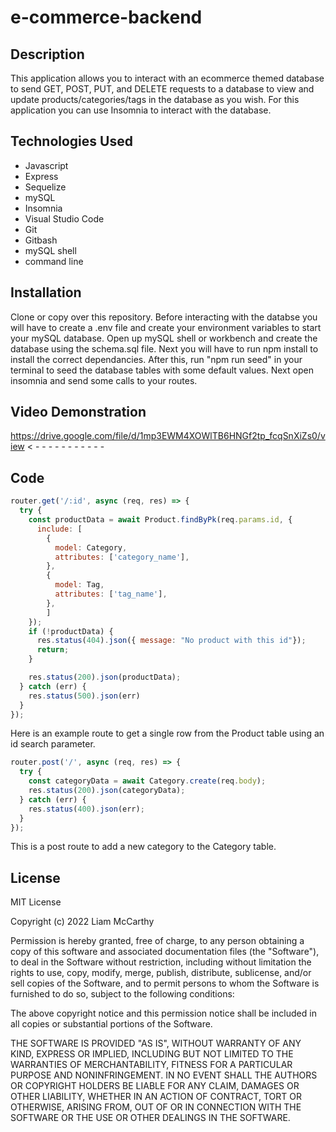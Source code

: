 # e-commerce-backend

## Description
This application allows you to interact with an ecommerce themed database to send GET, POST,
PUT, and DELETE requests to a database to view and update products/categories/tags in the database as you wish.
For this application you can use Insomnia to interact with the database. 

## Technologies Used
* Javascript
* Express
* Sequelize
* mySQL
* Insomnia
* Visual Studio Code
* Git
* Gitbash
* mySQL shell
* command line

## Installation 
Clone or copy over this repository.  Before interacting with the databse you will have to create
a .env file and create your environment variables to start your mySQL database.  Open up 
mySQL shell or workbench and create the database using the schema.sql file.  Next you will have to run npm
install to install the correct dependancies.  After this, run "npm run seed" in your terminal to seed the database
tables with some default values.  Next open insomnia and send some calls to your routes.

## Video Demonstration

https://drive.google.com/file/d/1mp3EWM4XOWlTB6HNGf2tp_fcqSnXiZs0/view < - - - - - - - - - - -

## Code 

```Javascript
router.get('/:id', async (req, res) => {
  try {
    const productData = await Product.findByPk(req.params.id, {
      include: [
        {
          model: Category,
          attributes: ['category_name'],
        },
        {
          model: Tag,
          attributes: ['tag_name'],
        },
        ]
    });
    if (!productData) {
      res.status(404).json({ message: "No product with this id"});
      return;
    }

    res.status(200).json(productData);
  } catch (err) {
    res.status(500).json(err)
  }
});
```
Here is an example route to get a single row from the Product table using an id search parameter.

```Javascript
router.post('/', async (req, res) => {
  try {
    const categoryData = await Category.create(req.body);
    res.status(200).json(categoryData);
  } catch (err) {
    res.status(400).json(err);
  }
});
```
This is a post route to add a new category to the Category table.

## License 
MIT License

Copyright (c) 2022 Liam McCarthy

Permission is hereby granted, free of charge, to any person obtaining a copy
of this software and associated documentation files (the "Software"), to deal
in the Software without restriction, including without limitation the rights
to use, copy, modify, merge, publish, distribute, sublicense, and/or sell
copies of the Software, and to permit persons to whom the Software is
furnished to do so, subject to the following conditions:

The above copyright notice and this permission notice shall be included in all
copies or substantial portions of the Software.

THE SOFTWARE IS PROVIDED "AS IS", WITHOUT WARRANTY OF ANY KIND, EXPRESS OR
IMPLIED, INCLUDING BUT NOT LIMITED TO THE WARRANTIES OF MERCHANTABILITY,
FITNESS FOR A PARTICULAR PURPOSE AND NONINFRINGEMENT. IN NO EVENT SHALL THE
AUTHORS OR COPYRIGHT HOLDERS BE LIABLE FOR ANY CLAIM, DAMAGES OR OTHER
LIABILITY, WHETHER IN AN ACTION OF CONTRACT, TORT OR OTHERWISE, ARISING FROM,
OUT OF OR IN CONNECTION WITH THE SOFTWARE OR THE USE OR OTHER DEALINGS IN THE
SOFTWARE.
